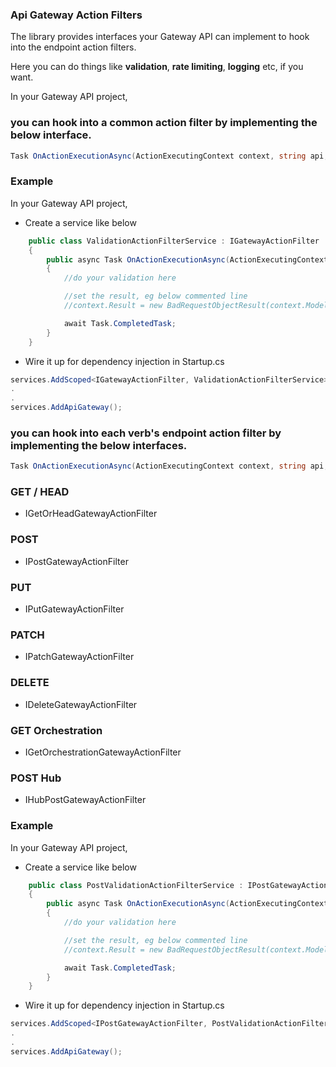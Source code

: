 ### Api Gateway Action Filters

The library provides interfaces your Gateway API can implement to hook into the endpoint action filters.

Here you can do things like **validation**, **rate limiting**, **logging** etc, if you want.

In your Gateway API project,

### you can hook into a common action filter by implementing the below interface.

```C#
Task OnActionExecutionAsync(ActionExecutingContext context, string api, string key, string verb);
```

### Example

In your Gateway API project,

*	Create a service like below

```C#
    public class ValidationActionFilterService : IGatewayActionFilter
    {
        public async Task OnActionExecutionAsync(ActionExecutingContext context, string api, string key, string verb)
        {
            //do your validation here

            //set the result, eg below commented line
            //context.Result = new BadRequestObjectResult(context.ModelState);

            await Task.CompletedTask;
        }
    }
```

*	Wire it up for dependency injection in Startup.cs

```C#
services.AddScoped<IGatewayActionFilter, ValidationActionFilterService>();
.
.
services.AddApiGateway();
```

### you can hook into each verb's endpoint action filter by implementing the below interfaces.

```C#
Task OnActionExecutionAsync(ActionExecutingContext context, string api, string key);
```

### GET / HEAD

*	IGetOrHeadGatewayActionFilter

### POST

*	IPostGatewayActionFilter

### PUT

*	IPutGatewayActionFilter

### PATCH

*	IPatchGatewayActionFilter

### DELETE

*	IDeleteGatewayActionFilter

### GET Orchestration

*	IGetOrchestrationGatewayActionFilter

### POST Hub

*	IHubPostGatewayActionFilter


### Example

In your Gateway API project,

*	Create a service like below

```C#
    public class PostValidationActionFilterService : IPostGatewayActionFilter
    {
        public async Task OnActionExecutionAsync(ActionExecutingContext context, string api, string key)
        {
            //do your validation here

            //set the result, eg below commented line
            //context.Result = new BadRequestObjectResult(context.ModelState);

            await Task.CompletedTask;
        }
    }
```

*	Wire it up for dependency injection in Startup.cs

```C#
services.AddScoped<IPostGatewayActionFilter, PostValidationActionFilterService>();
.
.
services.AddApiGateway();
```